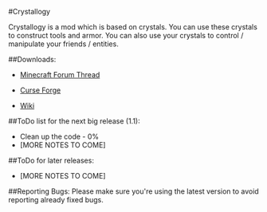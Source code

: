 #Crystallogy

Crystallogy is a mod which is based on crystals. You can use these crystals to construct tools and armor.
You can also use your crystals to control / manipulate your friends / entities.

##Downloads:
* [Minecraft Forum Thread](http://www.minecraftforum.net/forums/mapping-and-modding/minecraft-mods/wip-mods/2667161-crystallogy)

* [Curse Forge](http://minecraft.curseforge.com/projects/crystallogy/files)

* [Wiki](https://github.com/COM8/Crystallogy/wiki)

##ToDo list for the next big release (1.1):
* Clean up the code - 0%
* [MORE NOTES TO COME]

##ToDo for later releases:
* [MORE NOTES TO COME]

##Reporting Bugs:
Please make sure you're using the latest version to avoid reporting already fixed bugs.
